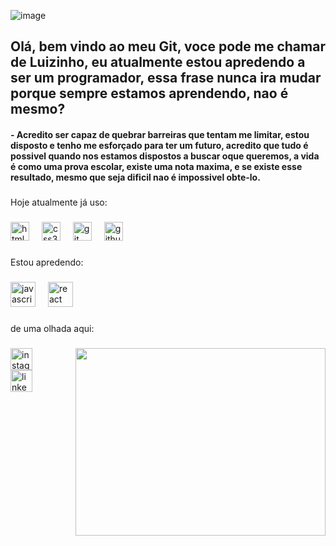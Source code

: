 
![image](https://github.com/user-attachments/assets/85d59e3c-3596-4d82-84c7-cb7db3bcf765)
<h2 align="left">Olá, bem vindo ao meu Git, voce pode me chamar de Luizinho, eu atualmente estou apredendo a ser um programador, essa frase nunca ira mudar porque sempre estamos aprendendo, nao é mesmo?</h2>


<h4 align="left">- Acredito ser capaz de quebrar barreiras que tentam me limitar, estou disposto e tenho me esforçado para ter um futuro, acredito que tudo é possivel quando nos estamos dispostos a buscar oque queremos, a vida é como uma prova escolar, existe uma nota maxima, e se existe esse resultado, mesmo que seja dificil nao é impossivel obte-lo.</h4>

###

<p align="left">Hoje atualmente já uso:</p>

###

<div align="left">
  <img src="https://cdn.jsdelivr.net/gh/devicons/devicon/icons/html5/html5-original.svg" height="30" alt="html5 logo"  />
  <img width="12" />
  <img src="https://cdn.jsdelivr.net/gh/devicons/devicon/icons/css3/css3-original.svg" height="30" alt="css3 logo"  />
  <img width="12" />
  <img src="https://cdn.jsdelivr.net/gh/devicons/devicon/icons/git/git-original.svg" height="30" alt="git logo"  />
  <img width="12" />
  <img src="https://cdn.jsdelivr.net/gh/devicons/devicon/icons/github/github-original.svg" height="30" alt="github logo"  />
</div>

###

<p align="left">Estou apredendo:</p>

###

<div align="left">
  <img src="https://cdn.jsdelivr.net/gh/devicons/devicon/icons/javascript/javascript-original.svg" height="40" alt="javascript logo"  />
  <img width="12" />
  <img src="https://cdn.jsdelivr.net/gh/devicons/devicon/icons/react/react-original.svg" height="40" alt="react logo"  />
</div>

###

<div align="left">
</div>

###

<p align="left">de uma olhada aqui:</p>

###

<img align="right" width="400px" height="300px" src="https://i.pinimg.com/originals/41/7e/be/417ebee986aec41629278b1e04cfbfe9.gif"  />

###

<div align="left">
  <a href=https://www.instagram.com/_luiz_vilela_/ > 
  <img src="https://img.shields.io/static/v1?message=Instagram&logo=instagram&label=&color=E4405F&logoColor=white&labelColor=&style=for-the-badge" height="35" alt="instagram logo"/>
    </a>
  
  </div>
  <a href=https://www.linkedin.com/in/luiz-vilela-bb2799318/>
  <img src="https://img.shields.io/static/v1?message=LinkedIn&logo=linkedin&label=&color=0077B5&logoColor=white&labelColor=&style=for-the-badge" height="35" alt="linkedin logo"  /></a>
</div>

###

<br clear="both">

<p align="left"></p>

###
